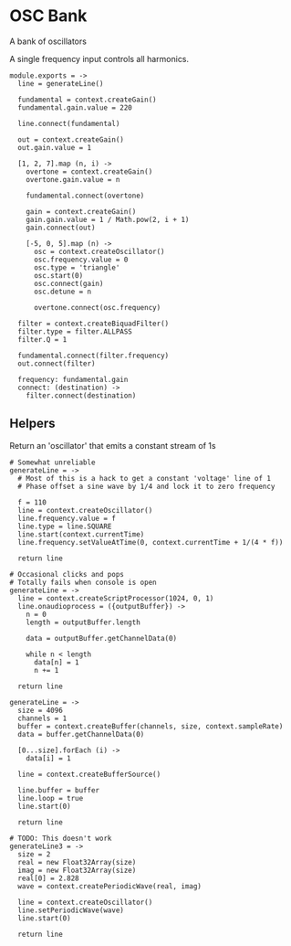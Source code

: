 OSC Bank
========

A bank of oscillators

A single frequency input controls all harmonics.

    module.exports = ->
      line = generateLine()

      fundamental = context.createGain()
      fundamental.gain.value = 220

      line.connect(fundamental)

      out = context.createGain()
      out.gain.value = 1

      [1, 2, 7].map (n, i) ->
        overtone = context.createGain()
        overtone.gain.value = n

        fundamental.connect(overtone)

        gain = context.createGain()
        gain.gain.value = 1 / Math.pow(2, i + 1)
        gain.connect(out)

        [-5, 0, 5].map (n) ->
          osc = context.createOscillator()
          osc.frequency.value = 0
          osc.type = 'triangle'
          osc.start(0)
          osc.connect(gain)
          osc.detune = n

          overtone.connect(osc.frequency)

      filter = context.createBiquadFilter()
      filter.type = filter.ALLPASS
      filter.Q = 1

      fundamental.connect(filter.frequency)
      out.connect(filter)

      frequency: fundamental.gain
      connect: (destination) ->
        filter.connect(destination)

Helpers
-------

Return an 'oscillator' that emits a constant stream of 1s

    # Somewhat unreliable
    generateLine = ->
      # Most of this is a hack to get a constant 'voltage' line of 1
      # Phase offset a sine wave by 1/4 and lock it to zero frequency

      f = 110
      line = context.createOscillator()
      line.frequency.value = f
      line.type = line.SQUARE
      line.start(context.currentTime)
      line.frequency.setValueAtTime(0, context.currentTime + 1/(4 * f))

      return line

    # Occasional clicks and pops
    # Totally fails when console is open
    generateLine = ->
      line = context.createScriptProcessor(1024, 0, 1)
      line.onaudioprocess = ({outputBuffer}) ->
        n = 0
        length = outputBuffer.length

        data = outputBuffer.getChannelData(0)

        while n < length
          data[n] = 1
          n += 1

      return line

    generateLine = ->
      size = 4096
      channels = 1
      buffer = context.createBuffer(channels, size, context.sampleRate)
      data = buffer.getChannelData(0)

      [0...size].forEach (i) ->
        data[i] = 1

      line = context.createBufferSource()

      line.buffer = buffer
      line.loop = true
      line.start(0)

      return line

    # TODO: This doesn't work
    generateLine3 = ->
      size = 2
      real = new Float32Array(size)
      imag = new Float32Array(size)
      real[0] = 2.828
      wave = context.createPeriodicWave(real, imag)

      line = context.createOscillator()
      line.setPeriodicWave(wave)
      line.start(0)

      return line
